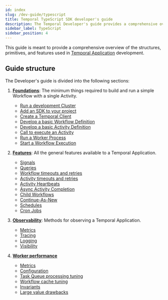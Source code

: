 ```yaml
---
id: index
slug: /dev-guide/typescript
title: Temporal TypeScript SDK developer's guide
description: The Temporal Developer's guide provides a comprehensive overview of the structures, primitives, and features used in Temporal Application development.
sidebar_label: TypeScript
sidebar_position: 4
---
```


This guide is meant to provide a comprehensive overview of the structures, primitives, and features used in [Temporal Application](/temporal#temporal-application) development.

## Guide structure

The Developer's guide is divided into the following sections:

1. [**Foundations**](/dev-guide/typescript/foundations): The minimum things required to build and run a simple Workflow with a single Activity.

   - [Run a development Cluster](/dev-guide/typescript/foundations#run-a-dev-cluster)
   - [Add an SDK to your project](/dev-guide/typescript/foundations#add-your-sdk)
   - [Create a Temporal Client](/dev-guide/typescript/foundations#connect-to-a-cluster)
   - [Develop a basic Workflow Definition](/dev-guide/typescript/foundations#develop-workflows)
   - [Develop a basic Activity Definition](/dev-guide/typescript/foundations#develop-activities)
   - [Call to execute an Activity](/dev-guide/typescript/foundations#activity-execution)
   - [Run a Worker Process](/dev-guide/typescript/foundations#run-worker-processes)
   - [Start a Workflow Execution](/dev-guide/typescript/foundations#start-workflow-execution)

2. [**Features**](/dev-guide/typescript/features): All the general features available to a Temporal Application.

   - [Signals](/dev-guide/typescript/features#signals)
   - [Queries](/dev-guide/typescript/features#queries)
   - [Workflow timeouts and retries](/dev-guide/typescript/features#workflow-timeouts)
   - [Activity timeouts and retries](/dev-guide/typescript/features#activity-timeouts)
   - [Activity Heartbeats](/dev-guide/typescript/features#activity-heartbeats)
   - [Async Activity Completion](/dev-guide/typescript/features#asynchronous-activity-completion)
   - [Child Workflows](/dev-guide/typescript/features#child-workflows)
   - [Continue-As-New](/dev-guide/typescript/features#continue-as-new)
   - [Schedules](/dev-guide/typescript/features#schedule-a-workflow)
   - [Cron Jobs](/dev-guide/typescript/features#temporal-cron-jobs)

3. [**Observability**](/dev-guide/typescript/observability): Methods for observing a Temporal Application.

   - [Metrics](/dev-guide/typescript/observability#metrics)
   - [Tracing](/dev-guide/typescript/observability#tracing)
   - [Logging](/dev-guide/typescript/observability#logging)
   - [Visibility](/dev-guide/typescript/observability#visibility)

4. [**Worker performance**](/dev-guide/worker-performance)

   - [Metrics](/dev-guide/worker-performance#metrics)
   - [Configuration](/dev-guide/worker-performance#configuration)
   - [Task Queue processing tuning](/dev-guide/worker-performance#task-queues-processing-tuning)
   - [Workflow cache tuning](/dev-guide/worker-performance#workflow-cache-tuning)
   - [Invariants](/dev-guide/worker-performance#invariants)
   - [Large value drawbacks](/dev-guide/worker-performance#drawbacks-of-putting-just-large-values-everywhere)
